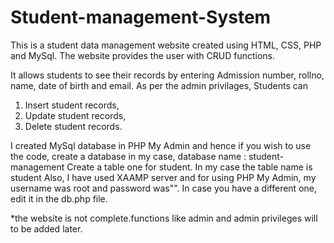 # Student-management-System
This is a student data management website created using HTML, CSS, PHP and MySql. The website provides the user with CRUD functions.

It allows students to see their records by entering Admission number, rollno, name, date of birth and email.
As per the admin privilages,
Students can
1. Insert student records,
2. Update student records,
3. Delete student records.

I created MySql database in PHP My Admin and hence if you wish to use the code, create a database in my case,
database name : student-management
Create a table one for student. In my case the table name is student
Also, I have used XAAMP server and for using PHP My Admin, my username was root and password was"". In case you have a different one, edit it in the db.php file.


*the website is not complete.functions like admin and admin privileges will to be added later.
